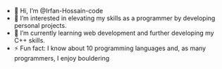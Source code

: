 - 👋 Hi, I’m @Irfan-Hossain-code
- 👀 I’m interested in elevating my skills as a programmer by developing personal projects.
- 🌱 I’m currently learning web development and further developing my C++ skills.
- ⚡ Fun fact: I know about 10 programming languages and, as many programmers, I enjoy bouldering
